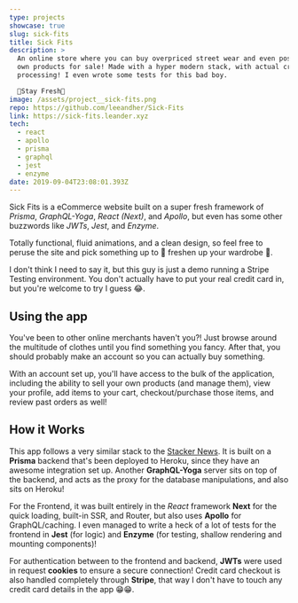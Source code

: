 ```yaml
---
type: projects
showcase: true
slug: sick-fits
title: Sick Fits
description: >
  An online store where you can buy overpriced street wear and even post your
  own products for sale! Made with a hyper modern stack, with actual credit card
  processing! I even wrote some tests for this bad boy. 

  👚Stay Fresh👗
image: /assets/project__sick-fits.png
repo: https://github.com/leeandher/Sick-Fits
link: https://sick-fits.leander.xyz
tech:
  - react
  - apollo
  - prisma
  - graphql
  - jest
  - enzyme
date: 2019-09-04T23:08:01.393Z
---
```


Sick Fits is a eCommerce website built on a super fresh framework of _Prisma_, _GraphQL-Yoga_, _React (Next)_, and _Apollo_, but even has some other buzzwords like _JWTs_, _Jest_, and _Enzyme_.

Totally functional, fluid animations, and a clean design, so feel free to peruse the site and pick something up to 👚 freshen up your wardrobe 👗.

I don't think I need to say it, but this guy is just a demo running a Stripe Testing environment. You don't actually have to put your real credit card in, but you're welcome to try I guess 😂.

## Using the app

You've been to other online merchants haven't you?! Just browse around the multitude of clothes until you find something you fancy. After that, you should probably make an account so you can actually buy something.

With an account set up, you'll have access to the bulk of the application, including the ability to sell your own products (and manage them), view your profile, add items to your cart, checkout/purchase those items, and review past orders as well!

## How it Works

This app follows a very similar stack to the [Stacker News](https://leander.xyz/projects/stacker-news). It is built on a **Prisma** backend that's been deployed to Heroku, since they have an awesome integration set up. Another **GraphQL-Yoga** server sits on top of the backend, and acts as the proxy for the database manipulations, and also sits on Heroku!

For the Frontend, it was built entirely in the _React_ framework **Next** for the quick loading, built-in SSR, and Router, but also uses **Apollo** for GraphQL/caching. I even managed to write a heck of a lot of tests for the frontend in **Jest** (for logic) and **Enzyme** (for testing, shallow rendering and mounting components)!

For authentication between to the frontend and backend, **JWTs** were used in request **cookies** to ensure a secure connection! Credit card checkout is also handled completely through **Stripe**, that way I don't have to touch any credit card details in the app 😁😁.
